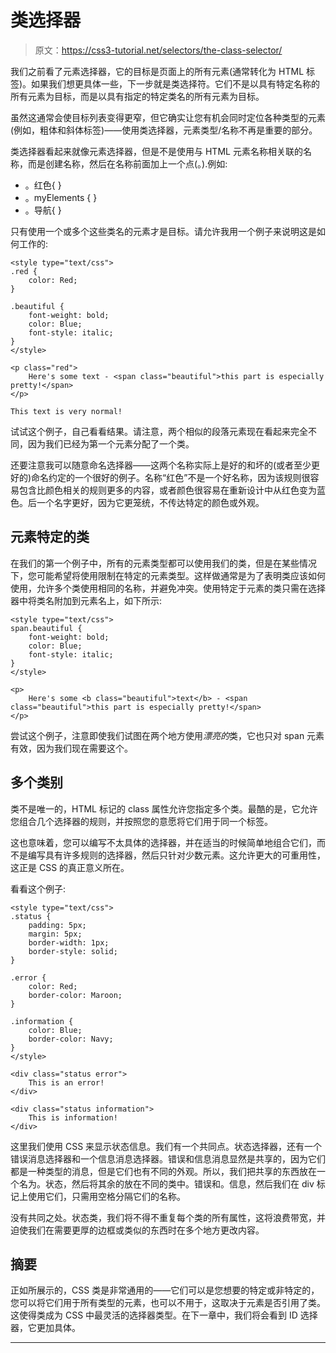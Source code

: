 # 类选择器

> 原文：<https://css3-tutorial.net/selectors/the-class-selector/>

我们之前看了元素选择器，它的目标是页面上的所有元素(通常转化为 HTML 标签)。如果我们想更具体一些，下一步就是类选择符。它们不是以具有特定名称的所有元素为目标，而是以具有指定的特定类名的所有元素为目标。

虽然这通常会使目标列表变得更窄，但它确实让您有机会同时定位各种类型的元素(例如，粗体和斜体标签)——使用类选择器，元素类型/名称不再是重要的部分。

类选择器看起来就像元素选择器，但是不是使用与 HTML 元素名称相关联的名称，而是创建名称，然后在名称前面加上一个点(。).例如:

*   。红色{ }
*   。myElements { }
*   。导航{ }

只有使用一个或多个这些类名的元素才是目标。请允许我用一个例子来说明这是如何工作的:

```
<style type="text/css">  
.red {  
    color: Red;  
}  

.beautiful {  
    font-weight: bold;  
    color: Blue;  
    font-style: italic;  
}  
</style>  

<p class="red">  
    Here's some text - <span class="beautiful">this part is especially pretty!</span>  
</p>

This text is very normal!
```

<input type="hidden" name="IL_IN_ARTICLE">

试试这个例子，自己看看结果。请注意，两个相似的段落元素现在看起来完全不同，因为我们已经为第一个元素分配了一个类。

还要注意我可以随意命名选择器——这两个名称实际上是好的和坏的(或者至少更好的)命名约定的一个很好的例子。名称“红色”不是一个好名称，因为该规则很容易包含比颜色相关的规则更多的内容，或者颜色很容易在重新设计中从红色变为蓝色。后一个名字更好，因为它更笼统，不传达特定的颜色或外观。

## 元素特定的类

在我们的第一个例子中，所有的元素类型都可以使用我们的类，但是在某些情况下，您可能希望将使用限制在特定的元素类型。这样做通常是为了表明类应该如何使用，允许多个类使用相同的名称，并避免冲突。使用特定于元素的类只需在选择器中将类名附加到元素名上，如下所示:

```
<style type="text/css">
span.beautiful {
    font-weight: bold;
    color: Blue;
    font-style: italic;
}
</style>

<p>
    Here's some <b class="beautiful">text</b> - <span class="beautiful">this part is especially pretty!</span>
</p>
```

尝试这个例子，注意即使我们试图在两个地方使用*漂亮的*类，它也只对 span 元素有效，因为我们现在需要这个。

## 多个类别

类不是唯一的，HTML 标记的 class 属性允许您指定多个类。最酷的是，它允许您组合几个选择器的规则，并按照您的意愿将它们用于同一个标签。

这也意味着，您可以编写不太具体的选择器，并在适当的时候简单地组合它们，而不是编写具有许多规则的选择器，然后只针对少数元素。这允许更大的可重用性，这正是 CSS 的真正意义所在。

看看这个例子:

```
<style type="text/css">
.status {
    padding: 5px;
    margin: 5px;
    border-width: 1px;
    border-style: solid;
}

.error {
    color: Red;
    border-color: Maroon;
}

.information {
    color: Blue;
    border-color: Navy;
}
</style>

<div class="status error">
    This is an error!
</div>

<div class="status information">
    This is information!
</div>
```

这里我们使用 CSS 来显示状态信息。我们有一个共同点。状态选择器，还有一个错误消息选择器和一个信息消息选择器。错误和信息消息显然是共享的，因为它们都是一种类型的消息，但是它们也有不同的外观。所以，我们把共享的东西放在一个名为。状态，然后将其余的放在不同的类中。错误和。信息，然后我们在 div 标记上使用它们，只需用空格分隔它们的名称。

没有共同之处。状态类，我们将不得不重复每个类的所有属性，这将浪费带宽，并迫使我们在需要更厚的边框或类似的东西时在多个地方更改内容。

## 摘要

正如所展示的，CSS 类是非常通用的——它们可以是您想要的特定或非特定的，您可以将它们用于所有类型的元素，也可以不用于，这取决于元素是否引用了类。这使得类成为 CSS 中最灵活的选择器类型。在下一章中，我们将会看到 ID 选择器，它更加具体。

* * *